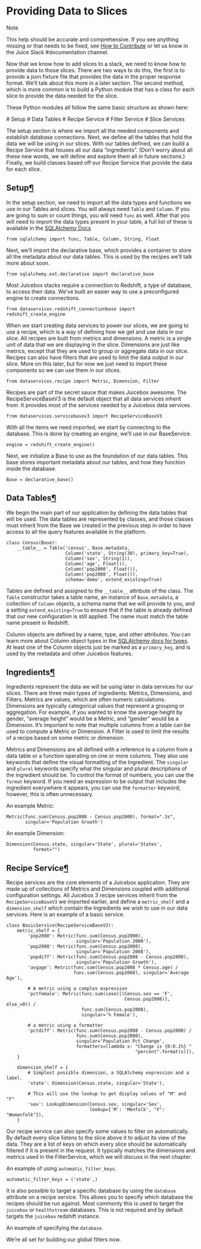# Providing Data to Slices

Note

This help should be accurate and comprehensive. If you see anything missing or that needs to be fixed, see [How to Contribute](https://docs.juiceboxdata.com/projects/juicebox/topics/contributing.html#how-to-contribute) or let us know in the Juice Slack \#documentation channel.

Now that we know how to add slices to a stack, we need to know how to provide data to those slices. There are two ways to do this, the first is to provide a json fixture file that provides the data in the proper response format. We’ll talk about this more in a later section. The second method, which is more common is to build a Python module that has a class for each slice to provide the data needed for the slice.

These Python modules all follow the same basic structure as shown here:

\# Setup \# Data Tables \# Recipe Service \# Filter Service \# Slice Services

The setup section is where we import all the needed components and establish database connections. Next, we define all the tables that hold the data we will be using in our slices. With our tables defined, we can build a Recipe Service that houses all our data “ingredients”. \(Don’t worry about all these new words, we will define and explore them all in future sections.\) Finally, we build classes based off our Recipe Service that provide the data for each slice.

## Setup[¶](providing-data-to-slices.md#setup)

In the setup section, we need to import all the data types and functions we use in our Tables and slices. You will always need `Table` and `Column`. If you are going to sum or count things, you will need `func` as well. After that you will need to import the data types present in your table, a full list of these is available in the [SQLAlchemy Docs](http://docs.sqlalchemy.org/en/rel_1_0/core/type_basics.html)

```text
from sqlalchemy import func, Table, Column, String, Float
```

Next, we’ll import the declarative base, which provides a container to store all the metadata about our data tables. This is used by the recipes we’ll talk more about soon.

```text
from sqlalchemy.ext.declarative import declarative_base
```

Most Juicebox stacks require a connection to Redshift, a type of database, to access their data. We’ve built an easier way to use a preconfigured engine to create connections.

```text
from dataservices.redshift_connectionbase import redshift_create_engine
```

When we start creating data services to power our slices, we are going to use a recipe, which is a way of defining how we get and use data in our slice. All recipes are built from metrics and dimensions. A metric is a single unit of data that we are displaying in the slice. Dimensions are just like metrics, except that they are used to group or aggregate data in our slice. Recipes can also have filters that are used to limit the data output in our slice. More on this later, but for now we just need to import these components so we can use them in our slices.

```text
from dataservices.recipe import Metric, Dimension, Filter
```

Recipes are part of the secret sauce that makes Juicebox awesome. The RecipeServiceBaseV3 is the default object that all data services inherit from. It provides most of the services needed by a Juicebox data services.

```text
from dataservices.servicebasev3 import RecipeServiceBaseV3
```

With all the items we need imported, we start by connecting to the database. This is done by creating an engine, we’ll use in our BaseService.

```text
engine = redshift_create_engine()
```

Next, we initialize a Base to use as the foundation of our data tables. This base stores important metadata about our tables, and how they function inside the database.

```text
Base = declarative_base()
```

## Data Tables[¶](providing-data-to-slices.md#data-tables)

We begin the main part of our application by defining the data tables that will be used. The data tables are represented by classes, and those classes must inherit from the Base we created in the previous step in order to have access to all the query features available in the platform.

```text
class Census(Base):
    __table__ = Table('census', Base.metadata,
                      Column('state', String(30), primary_key=True),
                      Column('sex', String(1)),
                      Column('age', Float()),
                      Column('pop2000', Float()),
                      Column('pop2008', Float()),
                      schema='demo', extend_existing=True)
```

Tables are defined and assigned to the `__table__` attribute of the class. The `Table` constructor takes a table name, an instance of `Base.metadata`, a collection of `Column` objects, a schema name that we will provide to you, and a setting `extend_existing=True` to ensure that if the table is already defined that our new configuration is still applied. The name must match the table name present in Redshift.

Column objects are defined by a name, type, and other attributes. You can learn more about Column object types in the [SQLAlchemy docs for types](http://docs.sqlalchemy.org/en/rel_1_0/core/types.html). At least one of the Column objects just be marked as a `primary_key`, and is used by the metadata and other Juicebox features.

## Ingredients[¶](providing-data-to-slices.md#ingredients)

Ingredients represent the data we will be using later in data services for our slices. There are three main types of ingredients: Metrics, Dimensions, and Filters. Metrics are values, which are often numeric calculations. Dimensions are typically categorical values that represent a grouping or aggregation. For example, if you wanted to know the average height by gender, “average height” would be a Metric, and “gender” would be a Dimension. It’s important to note that multiple columns from a table can be used to compute a Metric or Dimension. A Filter is used to limit the results of a recipe based on some metric or dimension.

Metrics and Dimensions are all defined with a reference to a column from a data table or a function operating on one or more columns. They also use keywords that define the visual formatting of the Ingredient. The `singular` and `plural` keywords specify what the singular and plural descriptions of the ingredient should be. To control the format of numbers, you can use the `format` keyword. If you need an expression to be output that includes the ingredient everywhere it appears, you can use the `formatter` keyword; however, this is often unnecessary.

An example Metric:

```text
Metric(func.sum(Census.pop2008 - Census.pop2000), format=".3s",
       singular='Population Growth')
```

An example Dimension:

```text
Dimension(Census.state, singular='State', plural='States',
          format="")
```

## Recipe Service[¶](providing-data-to-slices.md#recipe-service)

Recipe services are the core elements of a Juicebox application. They are made up of collections of Metrics and Dimensions coupled with additional configuration settings. All Juicebox 3 recipe services inherit from the `RecipeServiceBaseV3` we imported earlier, and define a `metric_shelf` and a `dimension_shelf` which contain the Ingredients we wish to use in our data services. Here is an example of a basic service.

```text
class BasicService(RecipeServiceBaseV3):
    metric_shelf = {
        'pop2000': Metric(func.sum(Census.pop2000),
                          singular='Population 2000'),
        'pop2008': Metric(func.sum(Census.pop2008),
                          singular='Population 2008'),
        'popdiff': Metric(func.sum(Census.pop2008 - Census.pop2000),
                          singular='Population Growth'),
        'avgage': Metric(func.sum(Census.pop2008 * Census.age) /
                         func.sum(Census.pop2008), singular='Average Age'),

        # A metric using a complex expression
        'pctfemale': Metric(func.sum(case([(Census.sex == 'F',
                                            Census.pop2008)], else_=0)) /
                            func.sum(Census.pop2008),
                            singular='% Female'),

        # a metric using a formatter
        'pctdiff': Metric(func.sum(Census.pop2008 - Census.pop2000) /
                          func.sum(Census.pop2000),
                          singular='Population Pct Change',
                          formatters=[lambda x: "Change is {0:0.1%} "
                                                "percent".format(x)]),
    }

    dimension_shelf = {
        # Simplest possible dimension, a SQLAlchemy expression and a label.
        'state': Dimension(Census.state, singular='State'),

        # This will use the lookup to get display values of "M" and "F"
        'sex': LookupDimension(Census.sex, singular='Sex',
                               lookup={'M': 'Menfolk', "F": "Womenfolk"}),
    }
```

Our recipe service can also specify some values to filter on automatically. By default every slice listens to the slice above it to adjust its view of the data. They are a list of keys on which every slice should be automatically filtered if it is present in the request. It typically matches the dimensions and metrics used in the FilterService, which we will discuss in the next chapter.

An example of using `automatic_filter_keys`.

```text
automatic_filter_keys = ('state',)
```

It is also possible to target a specific database by using the `database` attribute on a recipe service. This allows you to specify which database the recipes should be run against. Most commonly this is used to target the `juicebox` or `healthstream` databases. This is not required and by default targets the `juicebox` redshift instance.

An example of specifying the `database`.

We’re all set for building our global filters now.

